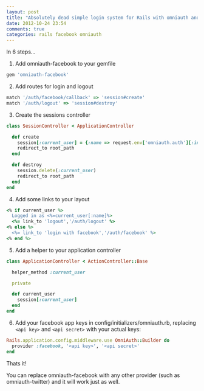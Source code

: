 ```yaml
---
layout: post
title: "Absolutely dead simple login system for Rails with omniauth and facebook"
date: 2012-10-24 23:54
comments: true
categories: rails facebook omniauth
---
```

In 6 steps...
<!-- more -->

1) Add omniauth-facebook to your gemfile

``` ruby
gem 'omniauth-facebook'
```

2) Add routes for login and logout

``` ruby
match '/auth/facebook/callback' => 'session#create'
match '/auth/logout' => 'session#destroy'
```

3) Create the sessions controller

``` ruby
class SessionController < ApplicationController

  def create
    session[:current_user] = {:name => request.env['omniauth.auth'][:info][:name]}
    redirect_to root_path
  end

  def destroy
    session.delete(:current_user)
    redirect_to root_path
  end
end
```

4) Add some links to your layout

``` ruby
<% if current_user %>
  Logged in as <%=current_user[:name]%>
  <%= link_to 'logout','/auth/logout' %>
<% else %>
  <%= link_to 'login with facebook','/auth/facebook' %>
<% end %>
```

5) Add a helper to your application controller

``` ruby
class ApplicationController < ActionController::Base

  helper_method :current_user

  private

  def current_user
    session[:current_user]
  end
end
```

6) Add your facebook app keys in config/initializers/omniauth.rb, replacing ```<api key>``` and ```<api secret>``` with your actual keys:

``` ruby
Rails.application.config.middleware.use OmniAuth::Builder do
  provider :facebook, '<api key>', '<api secret>'
end
```

Thats it!

You can replace omniauth-facebook with any other provider (such as omniauth-twitter) and it will work just as well.
